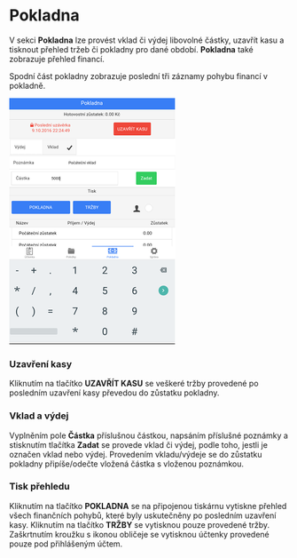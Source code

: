 # Pokladna

V sekci **Pokladna** lze provést vklad či výdej libovolné částky, uzavřít kasu a tisknout přehled tržeb či pokladny pro dané období. **Pokladna** také zobrazuje přehled financí. 

Spodní část pokladny zobrazuje poslední tři záznamy pohybu financí v pokladně.

![](deposit.png)

### Uzavření kasy 

Kliknutím na tlačítko **UZAVŘÍT KASU** se veškeré tržby provedené po posledním uzavření kasy převedou do zůstatku pokladny. 

### Vklad a výdej 

Vyplněním pole **Částka** příslušnou částkou, napsáním příslušné poznámky a stisknutím tlačítka **Zadat** se provede vklad či výdej, podle toho, jestli je označen vklad nebo výdej. 
Provedením vkladu/výdeje se do zůstatku pokladny připíše/odečte vložená částka s vloženou poznámkou.   

### Tisk přehledu 

Kliknutím na tlačítko **POKLADNA** se na připojenou tiskárnu vytiskne přehled všech finančních pohybů, které byly uskutečněny po posledním uzavření kasy. 
Kliknutím na tlačítko **TRŽBY** se vytisknou pouze provedené tržby. Zaškrtnutím kroužku s ikonou obličeje se vytisknou účtenky provedené pouze pod přihlášeným účtem.

